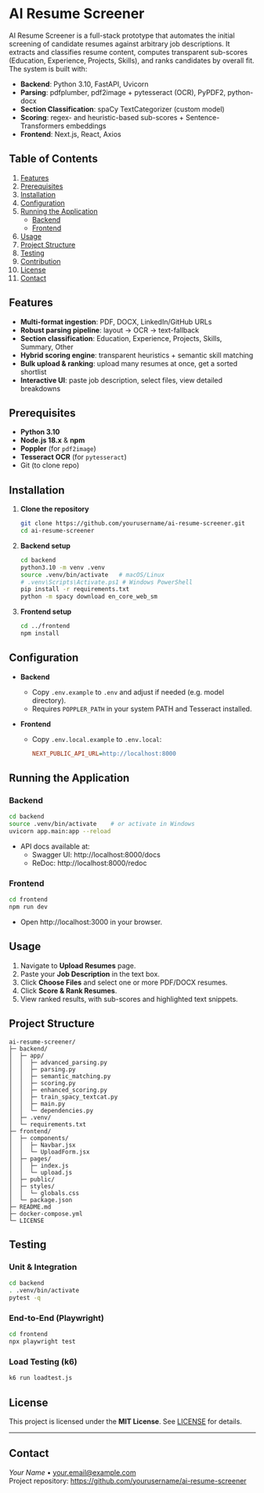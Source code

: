 # AI Resume Screener

AI Resume Screener is a full-stack prototype that automates the initial screening of candidate resumes against arbitrary job descriptions. It extracts and classifies resume content, computes transparent sub-scores (Education, Experience, Projects, Skills), and ranks candidates by overall fit. The system is built with:

- **Backend**: Python 3.10, FastAPI, Uvicorn  
- **Parsing**: pdfplumber, pdf2image + pytesseract (OCR), PyPDF2, python-docx  
- **Section Classification**: spaCy TextCategorizer (custom model)  
- **Scoring**: regex- and heuristic-based sub-scores + Sentence-Transformers embeddings  
- **Frontend**: Next.js, React, Axios

## Table of Contents

1. [Features](#features)  
2. [Prerequisites](#prerequisites)  
3. [Installation](#installation)  
4. [Configuration](#configuration)  
5. [Running the Application](#running-the-application)  
   - [Backend](#backend)  
   - [Frontend](#frontend)  
6. [Usage](#usage)  
7. [Project Structure](#project-structure)  
8. [Testing](#testing)  
9. [Contribution](#contribution)  
10. [License](#license)  
11. [Contact](#contact)

## Features

- **Multi-format ingestion**: PDF, DOCX, LinkedIn/GitHub URLs  
- **Robust parsing pipeline**: layout → OCR → text-fallback  
- **Section classification**: Education, Experience, Projects, Skills, Summary, Other  
- **Hybrid scoring engine**: transparent heuristics + semantic skill matching  
- **Bulk upload & ranking**: upload many resumes at once, get a sorted shortlist  
- **Interactive UI**: paste job description, select files, view detailed breakdowns  

## Prerequisites

- **Python 3.10**  
- **Node.js 18.x** & **npm**  
- **Poppler** (for `pdf2image`)  
- **Tesseract OCR** (for `pytesseract`)  
- Git (to clone repo)

## Installation

1. **Clone the repository**  
   ```bash
   git clone https://github.com/yourusername/ai-resume-screener.git
   cd ai-resume-screener
   ```

2. **Backend setup**  
   ```bash
   cd backend
   python3.10 -m venv .venv
   source .venv/bin/activate   # macOS/Linux
   # .venv\Scripts\Activate.ps1 # Windows PowerShell
   pip install -r requirements.txt
   python -m spacy download en_core_web_sm
   ```

3. **Frontend setup**  
   ```bash
   cd ../frontend
   npm install
   ```

## Configuration

- **Backend**  
  - Copy `.env.example` to `.env` and adjust if needed (e.g. model directory).  
  - Requires `POPPLER_PATH` in your system PATH and Tesseract installed.

- **Frontend**  
  - Copy `.env.local.example` to `.env.local`:
    ```ini
    NEXT_PUBLIC_API_URL=http://localhost:8000
    ```

## Running the Application

### Backend

```bash
cd backend
source .venv/bin/activate    # or activate in Windows
uvicorn app.main:app --reload
```

- API docs available at:  
  - Swagger UI: http://localhost:8000/docs  
  - ReDoc:       http://localhost:8000/redoc  

### Frontend

```bash
cd frontend
npm run dev
```

- Open http://localhost:3000 in your browser.

## Usage

1. Navigate to **Upload Resumes** page.  
2. Paste your **Job Description** in the text box.  
3. Click **Choose Files** and select one or more PDF/DOCX resumes.  
4. Click **Score & Rank Resumes**.  
5. View ranked results, with sub-scores and highlighted text snippets.

## Project Structure

```
ai-resume-screener/
├─ backend/
│  ├─ app/
│  │  ├─ advanced_parsing.py
│  │  ├─ parsing.py
│  │  ├─ semantic_matching.py
│  │  ├─ scoring.py
│  │  ├─ enhanced_scoring.py
│  │  ├─ train_spacy_textcat.py
│  │  ├─ main.py
│  │  └─ dependencies.py
│  ├─ .venv/
│  └─ requirements.txt
├─ frontend/
│  ├─ components/
│  │  ├─ Navbar.jsx
│  │  └─ UploadForm.jsx
│  ├─ pages/
│  │  ├─ index.js
│  │  └─ upload.js
│  ├─ public/
│  ├─ styles/
│  │  └─ globals.css
│  └─ package.json
├─ README.md
├─ docker-compose.yml
└─ LICENSE
```

## Testing

### Unit & Integration

```bash
cd backend
. .venv/bin/activate
pytest -q
```

### End-to-End (Playwright)

```bash
cd frontend
npx playwright test
```

### Load Testing (k6)

```bash
k6 run loadtest.js
```

## License

This project is licensed under the **MIT License**. See [LICENSE](LICENSE) for details.

---

## Contact

*Your Name* • [your.email@example.com](mailto:your.email@example.com)  
Project repository: https://github.com/yourusername/ai-resume-screener  
```
